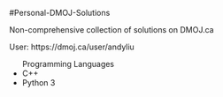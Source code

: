 #Personal-DMOJ-Solutions
<p>Non-comprehensive collection of solutions on DMOJ.ca</p>
<p>User: https://dmoj.ca/user/andyliu</p>
<ul>
  <lh>Programming Languages</lh>
  <li>C++</li>
  <li>Python 3</li>
</ul>
